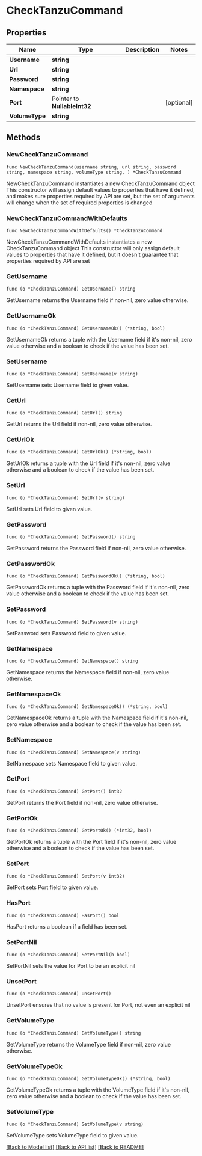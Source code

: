 # CheckTanzuCommand

## Properties

Name | Type | Description | Notes
------------ | ------------- | ------------- | -------------
**Username** | **string** |  | 
**Url** | **string** |  | 
**Password** | **string** |  | 
**Namespace** | **string** |  | 
**Port** | Pointer to **NullableInt32** |  | [optional] 
**VolumeType** | **string** |  | 

## Methods

### NewCheckTanzuCommand

`func NewCheckTanzuCommand(username string, url string, password string, namespace string, volumeType string, ) *CheckTanzuCommand`

NewCheckTanzuCommand instantiates a new CheckTanzuCommand object
This constructor will assign default values to properties that have it defined,
and makes sure properties required by API are set, but the set of arguments
will change when the set of required properties is changed

### NewCheckTanzuCommandWithDefaults

`func NewCheckTanzuCommandWithDefaults() *CheckTanzuCommand`

NewCheckTanzuCommandWithDefaults instantiates a new CheckTanzuCommand object
This constructor will only assign default values to properties that have it defined,
but it doesn't guarantee that properties required by API are set

### GetUsername

`func (o *CheckTanzuCommand) GetUsername() string`

GetUsername returns the Username field if non-nil, zero value otherwise.

### GetUsernameOk

`func (o *CheckTanzuCommand) GetUsernameOk() (*string, bool)`

GetUsernameOk returns a tuple with the Username field if it's non-nil, zero value otherwise
and a boolean to check if the value has been set.

### SetUsername

`func (o *CheckTanzuCommand) SetUsername(v string)`

SetUsername sets Username field to given value.


### GetUrl

`func (o *CheckTanzuCommand) GetUrl() string`

GetUrl returns the Url field if non-nil, zero value otherwise.

### GetUrlOk

`func (o *CheckTanzuCommand) GetUrlOk() (*string, bool)`

GetUrlOk returns a tuple with the Url field if it's non-nil, zero value otherwise
and a boolean to check if the value has been set.

### SetUrl

`func (o *CheckTanzuCommand) SetUrl(v string)`

SetUrl sets Url field to given value.


### GetPassword

`func (o *CheckTanzuCommand) GetPassword() string`

GetPassword returns the Password field if non-nil, zero value otherwise.

### GetPasswordOk

`func (o *CheckTanzuCommand) GetPasswordOk() (*string, bool)`

GetPasswordOk returns a tuple with the Password field if it's non-nil, zero value otherwise
and a boolean to check if the value has been set.

### SetPassword

`func (o *CheckTanzuCommand) SetPassword(v string)`

SetPassword sets Password field to given value.


### GetNamespace

`func (o *CheckTanzuCommand) GetNamespace() string`

GetNamespace returns the Namespace field if non-nil, zero value otherwise.

### GetNamespaceOk

`func (o *CheckTanzuCommand) GetNamespaceOk() (*string, bool)`

GetNamespaceOk returns a tuple with the Namespace field if it's non-nil, zero value otherwise
and a boolean to check if the value has been set.

### SetNamespace

`func (o *CheckTanzuCommand) SetNamespace(v string)`

SetNamespace sets Namespace field to given value.


### GetPort

`func (o *CheckTanzuCommand) GetPort() int32`

GetPort returns the Port field if non-nil, zero value otherwise.

### GetPortOk

`func (o *CheckTanzuCommand) GetPortOk() (*int32, bool)`

GetPortOk returns a tuple with the Port field if it's non-nil, zero value otherwise
and a boolean to check if the value has been set.

### SetPort

`func (o *CheckTanzuCommand) SetPort(v int32)`

SetPort sets Port field to given value.

### HasPort

`func (o *CheckTanzuCommand) HasPort() bool`

HasPort returns a boolean if a field has been set.

### SetPortNil

`func (o *CheckTanzuCommand) SetPortNil(b bool)`

 SetPortNil sets the value for Port to be an explicit nil

### UnsetPort
`func (o *CheckTanzuCommand) UnsetPort()`

UnsetPort ensures that no value is present for Port, not even an explicit nil
### GetVolumeType

`func (o *CheckTanzuCommand) GetVolumeType() string`

GetVolumeType returns the VolumeType field if non-nil, zero value otherwise.

### GetVolumeTypeOk

`func (o *CheckTanzuCommand) GetVolumeTypeOk() (*string, bool)`

GetVolumeTypeOk returns a tuple with the VolumeType field if it's non-nil, zero value otherwise
and a boolean to check if the value has been set.

### SetVolumeType

`func (o *CheckTanzuCommand) SetVolumeType(v string)`

SetVolumeType sets VolumeType field to given value.



[[Back to Model list]](../README.md#documentation-for-models) [[Back to API list]](../README.md#documentation-for-api-endpoints) [[Back to README]](../README.md)


